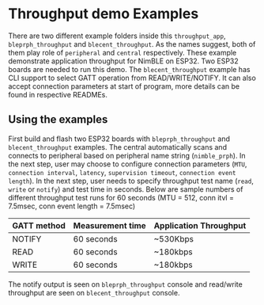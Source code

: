 # Throughput demo Examples

There are two different example folders inside this `throughput_app`, `bleprph_throughput` and `blecent_throughput`. As the names suggest, both of them play role of `peripheral` and `central` respectively. These example demonstrate application throughput for NimBLE on ESP32. Two ESP32 boards are needed to run this demo. The `blecent_throughput` example has CLI support to select GATT operation from READ/WRITE/NOTIFY. It can also accept connection parameters at start of program, more details can be found in respective READMEs.

## Using the examples

First build and flash two ESP32 boards with `bleprph_throughput` and `blecent_throughput` examples. The central automatically scans and connects to peripheral based on peripheral name string (`nimble_prph`). In the next step, user may choose to configure connection parameters (`MTU`, `connection interval`, `latency`, `supervision timeout`, `connection event length`). In the next step, user needs to specify throughput test name (`read`, `write` or `notify`) and test time in seconds. Below are
sample numbers of different throughput test runs for 60 seconds (MTU = 512, conn itvl = 7.5msec, conn event length = 7.5msec)

|GATT method | Measurement time | Application Throughput|
|--- | --- | ---|
|NOTIFY	| 60 seconds | ~530Kbps|
|READ	| 60 seconds | ~180kbps|
|WRITE	| 60 seconds | ~180kbps|

The notify output is seen on `bleprph_throughput` console and read/write throughput are seen on `blecent_throughput` console.
